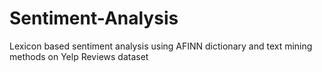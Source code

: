 # Sentiment-Analysis
Lexicon based sentiment analysis using AFINN dictionary and text mining methods on Yelp Reviews dataset
